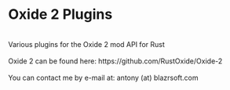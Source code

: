 <h1>Oxide 2 Plugins</h1><br />
Various plugins for the Oxide 2 mod API for Rust<br />
<br />
Oxide 2 can be found here: https://github.com/RustOxide/Oxide-2 <br />
<br />
You can contact me by e-mail at: antony (at) blazrsoft.com

